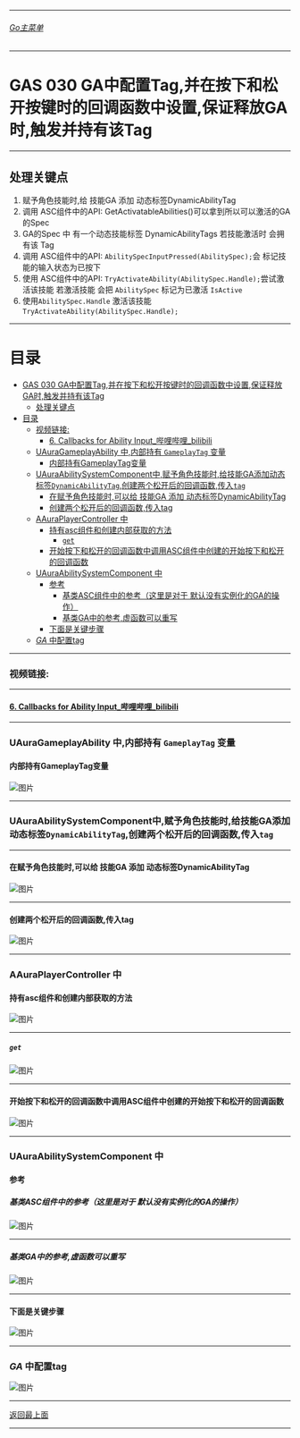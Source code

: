 ___________________________________________________________________________________________

###### [Go主菜单](../MainMenu.md)
___________________________________________________________________________________________

# GAS 030 GA中配置Tag,并在按下和松开按键时的回调函数中设置,保证释放GA时,触发并持有该Tag
___________________________________________________________________________________________
## 处理关键点
1. 赋予角色技能时,给 技能GA 添加 动态标签DynamicAbilityTag
2. 调用 ASC组件中的API: GetActivatableAbilities()可以拿到所以可以激活的GA的Spec
3. GA的Spec 中 有一个动态技能标签 DynamicAbilityTags 若技能激活时 会拥有该 Tag
4. 调用 ASC组件中的API: `AbilitySpecInputPressed(AbilitySpec);`会 标记技能的输入状态为已按下
5. 使用 ASC组件中的API: `TryActivateAbility(AbilitySpec.Handle);`尝试激活该技能 若激活技能 会把 `AbilitySpec` 标记为已激活 `IsActive`
6. 使用`AbilitySpec.Handle` 激活该技能`TryActivateAbility(AbilitySpec.Handle);`
___________________________________________________________________________________________


# 目录
- [GAS 030 GA中配置Tag,并在按下和松开按键时的回调函数中设置,保证释放GA时,触发并持有该Tag](#gas-030-ga中配置tag并在按下和松开按键时的回调函数中设置保证释放ga时触发并持有该tag)
  - [处理关键点](#处理关键点)
- [目录](#目录)
    - [视频链接:](#视频链接)
      - [6. Callbacks for Ability Input\_哔哩哔哩\_bilibili](#6-callbacks-for-ability-input_哔哩哔哩_bilibili)
    - [UAuraGameplayAbility 中,内部持有 `GameplayTag` 变量](#uauragameplayability-中内部持有-gameplaytag-变量)
      - [内部持有GameplayTag变量](#内部持有gameplaytag变量)
    - [UAuraAbilitySystemComponent中,赋予角色技能时,给技能GA添加动态标签`DynamicAbilityTag`,创建两个松开后的回调函数,传入`tag`](#uauraabilitysystemcomponent中赋予角色技能时给技能ga添加动态标签dynamicabilitytag创建两个松开后的回调函数传入tag)
      - [在赋予角色技能时,可以给 技能GA 添加 动态标签DynamicAbilityTag](#在赋予角色技能时可以给-技能ga-添加-动态标签dynamicabilitytag)
      - [创建两个松开后的回调函数,传入tag](#创建两个松开后的回调函数传入tag)
    - [AAuraPlayerController 中](#aauraplayercontroller-中)
      - [持有asc组件和创建内部获取的方法](#持有asc组件和创建内部获取的方法)
        - [`get`](#get)
      - [开始按下和松开的回调函数中调用ASC组件中创建的开始按下和松开的回调函数](#开始按下和松开的回调函数中调用asc组件中创建的开始按下和松开的回调函数)
    - [UAuraAbilitySystemComponent 中](#uauraabilitysystemcomponent-中)
      - [参考](#参考)
        - [基类ASC组件中的参考（这里是对于 默认没有实例化的GA的操作）](#基类asc组件中的参考这里是对于-默认没有实例化的ga的操作)
        - [基类GA中的参考,虚函数可以重写](#基类ga中的参考虚函数可以重写)
      - [下面是关键步骤](#下面是关键步骤)
    - [*GA* 中配置tag](#ga-中配置tag)


___________________________________________________________________________________________



### 视频链接:
___________________________________________________________________________________________


####  [6. Callbacks for Ability Input_哔哩哔哩_bilibili]("https://www.bilibili.com/video/BV1JD421E7yC?p=100&vd_source=9e1e64122d802b4f7ab37bd325a89e6c")
___________________________________________________________________________________________


### UAuraGameplayAbility 中,内部持有 `GameplayTag` 变量


#### 内部持有GameplayTag变量  
![图片](https://github.com/liyunlong618/LiYunLongKnowledgeLibrary/blob/main/UECPP/Models/GAS/GAS_2_Aura/DetailContent/Image/GAS_030/121074_517762.png?raw=true)
___________________________________________________________________________________________


### UAuraAbilitySystemComponent中,赋予角色技能时,给技能GA添加动态标签`DynamicAbilityTag`,创建两个松开后的回调函数,传入`tag`
___________________________________________________________________________________________


#### 在赋予角色技能时,可以给 技能GA 添加 动态标签DynamicAbilityTag  
![图片](https://github.com/liyunlong618/LiYunLongKnowledgeLibrary/blob/main/UECPP/Models/GAS/GAS_2_Aura/DetailContent/Image/GAS_030/427853_834671.png?raw=true)
___________________________________________________________________________________________


#### 创建两个松开后的回调函数,传入tag  
![图片](https://github.com/liyunlong618/LiYunLongKnowledgeLibrary/blob/main/UECPP/Models/GAS/GAS_2_Aura/DetailContent/Image/GAS_030/178833_734865.png?raw=true)
___________________________________________________________________________________________


### AAuraPlayerController 中


#### 持有asc组件和创建内部获取的方法  
![图片](https://github.com/liyunlong618/LiYunLongKnowledgeLibrary/blob/main/UECPP/Models/GAS/GAS_2_Aura/DetailContent/Image/GAS_030/810568_769206.png?raw=true)
___________________________________________________________________________________________


##### `get`
![图片](https://github.com/liyunlong618/LiYunLongKnowledgeLibrary/blob/main/UECPP/Models/GAS/GAS_2_Aura/DetailContent/Image/GAS_030/375492_734600.png?raw=true)
___________________________________________________________________________________________


#### 开始按下和松开的回调函数中调用ASC组件中创建的开始按下和松开的回调函数  
![图片](https://github.com/liyunlong618/LiYunLongKnowledgeLibrary/blob/main/UECPP/Models/GAS/GAS_2_Aura/DetailContent/Image/GAS_030/529970_651798.png?raw=true)
___________________________________________________________________________________________


### UAuraAbilitySystemComponent 中


#### 参考


##### 基类ASC组件中的参考（这里是对于 默认没有实例化的GA的操作）  
![图片](https://github.com/liyunlong618/LiYunLongKnowledgeLibrary/blob/main/UECPP/Models/GAS/GAS_2_Aura/DetailContent/Image/GAS_030/375713_800460.png?raw=true)
___________________________________________________________________________________________


##### 基类GA中的参考,虚函数可以重写  
![图片](https://github.com/liyunlong618/LiYunLongKnowledgeLibrary/blob/main/UECPP/Models/GAS/GAS_2_Aura/DetailContent/Image/GAS_030/659059_266506.png?raw=true)
___________________________________________________________________________________________


#### 下面是关键步骤
     
![图片](https://github.com/liyunlong618/LiYunLongKnowledgeLibrary/blob/main/UECPP/Models/GAS/GAS_2_Aura/DetailContent/Image/GAS_030/822520_105846.png?raw=true)
___________________________________________________________________________________________


### *GA* 中配置tag
     
![图片](https://github.com/liyunlong618/LiYunLongKnowledgeLibrary/blob/main/UECPP/Models/GAS/GAS_2_Aura/DetailContent/Image/GAS_030/165062_732171.png?raw=true)

___________________________________________________________________________________________

[返回最上面](#Go主菜单)
___________________________________________________________________________________________